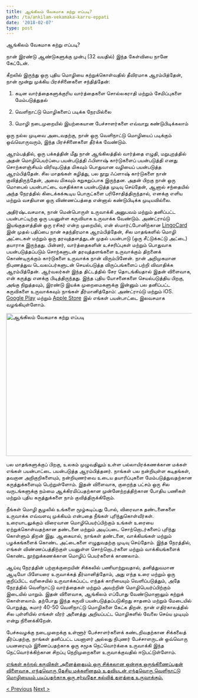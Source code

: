 ```yaml
---
title: ஆங்கிலம் வேகமாக கற்று எப்படி?
path: /ta/ankilam-vekamaka-karru-eppati
date: '2018-02-07'
type: post
---
```


ஆங்கிலம் வேகமாக கற்று எப்படி?

நான் இரண்டு ஆண்டுகளுக்கு முன்பு (32 வயதில்) இந்த கேள்வியை நானே கேட்டேன்.

கீறலில் இருந்து ஒரு புதிய மொழியை கற்றுக்கொள்வதில் தீவிரமாக ஆரம்பித்தேன், நான் மூன்று முக்கிய பிரச்சினைகளை சந்தித்தேன்:

1. கடின வார்த்தைகளுக்குரிய வார்த்தைகளை சொல்லகராதி மற்றும் சேமிப்புகளை மேம்படுத்துதல்

2. வெளிநாட்டு மொழிகளைப் படிக்க நேரமில்லை

3. மொழி நடைமுறையில் இயற்கையான பேச்சாளர்களை எவ்வாறு கண்டுபிடிக்கலாம்

ஒரு நல்ல முடிவை அடைவதற்கு, நான் ஒரு வெளிநாட்டு மொழியைப் படிக்கும் ஒவ்வொருவரும், இந்த பிரச்சினைகளை தீர்க்க வேண்டும்.

ஆரம்பத்தில், ஒரு பக்கத்தின் மீது நான் ஆங்கிலத்தில் வார்த்தை எழுதி, மறுபுறத்தில் அதன் மொழிபெயர்ப்பை பயன்படுத்தி ஃபிளாஷ் கார்டுகளைப் பயன்படுத்தி எனது சொற்களஞ்சியம் விரிவுபடுத்த மிகவும் பொதுவான வழியைப் பயன்படுத்த ஆரம்பித்தேன். சில மாதங்கள் கழித்து, பல நூறு ஃப்ளாஷ் கார்டுகளை நான் குவித்திருந்தேன், அவை மிகவும் சுறுசுறுப்பாக இருந்தன. அதன் பிறகு நான் ஒரு மொபைல் பயன்பாட்டை வசதிக்காக பயன்படுத்த முடிவு செய்தேன், ஆனால் சந்தையில் அந்த நேரத்தில் கிடைக்கக்கூடிய பொருட்களை பரிசோதித்திருந்தால், எனக்கு எளிய மற்றும் வசதியான ஒரு விண்ணப்பத்தை என்னால் கண்டுபிடிக்க முடியவில்லை.

அதிர்ஷ்டவசமாக, நான் மென்பொருள் உருவாக்கி அனுபவம் மற்றும் தனிப்பட்ட பயன்பாட்டிற்கு ஒரு பயனுள்ள கருவியாக உருவாக்க வேண்டும். அண்ட்ராய்டு இயங்குதளத்தின் ஒரு ரசிகர் என்ற முறையில், என் ஸ்மார்ட்போனிற்கான <a href="https://lingocard.com">LingoCard</a> இன் முதல் பதிப்பை நான் சுதந்திரமாக ஆரம்பித்தேன், சில மாதங்களில் மொழி அட்டைகள் மற்றும் ஒரு தரவுத்தளத்துடன் முதல் பயன்பாடு (ஒரு சீட்டுக்கட்டு அட்டை) தயாராக இருந்தது. பின்னர், வார்த்தைகளின் உச்சரிப்புகள் மற்றும் பொதுவாக பயன்படுத்தப்படும் சொற்களுடன் தரவுத்தளங்களை உருவாக்கும் திறனைக் கொண்டிருக்கும் கார்டுகளை உருவாக்க நான் விரும்பினேன். நான் அறிமுகமான நிபுணத்துவ டெவலப்பர்களுடன் செயல்படுத்த விருப்பங்களைப் பற்றி விவாதிக்க ஆரம்பித்தேன். ஆர்வலர்கள் இந்த திட்டத்தில் சேர தொடங்கியதால் இதன் விளைவாக, என் கருத்து எனக்கு பிடித்திருந்தது. இந்த புதிய யோசனைகளை செயல்படுத்திய பிறகு, அங்கு நிறுத்தவும், இரண்டு இயக்க முறைமைகளுக்கு இன்னும் பல தனிப்பட்ட கருவிகளை உருவாக்கவும் நாங்கள் தீர்மானித்தோம்: அண்ட்ராய்டு மற்றும் iOS. <a href="https://play.google.com/store/apps/details?id=com.lingocard.lingocard">Google Play</a> மற்றும் <a href="https://itunes.apple.com/us/app/lingocard/id1217076835?mt=8">Apple Store</a> இல் எங்கள் பயன்பாட்டை இலவசமாக வழங்கியுள்ளோம்.

<img class="aligncenter wp-image-5587" src="../images/2018/01/LigoCard-App-small.png" alt="ஆங்கிலம் வேகமாக கற்று எப்படி" width="973" height="388" />

பல மாதங்களுக்குப் பிறகு, உலகம் முழுவதிலும் உள்ள பல்லாயிரக்கணக்கான மக்கள் எங்கள் பயன்பாட்டை பயன்படுத்த ஆரம்பித்தனர். நாங்கள் பல நன்றியுள்ள கடிதங்கள், தவறான அறிகுறிகளையும், நன்றியுணர்வை உடைய தயாரிப்புகளை மேம்படுத்துவதற்கான கருத்துக்களையும் பெற்றுள்ளோம். இதன் விளைவாக, குறைந்த பட்சம் ஒரு சில வருடங்களுக்கு நம்மை ஆக்கிரமிப்பதற்கான முன்னேற்றத்திற்கான போதிய பணிகள் மற்றும் புதிய கருத்துக்களை நாம் குவித்திருக்கிறோம்.

நீங்கள் மொழி சூழலில் உங்களை மூழ்கடிப்பது போல், விரைவாக தண்டனைகளை உருவாக்க எவ்வளவு முக்கியம் என்பதை நீங்கள் புரிந்துகொள்வீர்கள். உரையாடலுக்கும் விரைவான மொழிபெயர்ப்பிற்கும் உங்கள் உரையை ஏற்றுக்கொள்வதற்கான தண்டனை மற்றும் அடிப்படை சொற்றொடர்களைப் புரிந்து கொள்ளும் திறன் இது. ஆகையால், நாங்கள் தண்டனை, வாக்கியங்கள் மற்றும் பழக்கங்களைக் கொண்ட அட்டைகளை எழுதுவதற்கு முடிவு செய்தோம். இந்த நேரத்தில், எங்கள் விண்ணப்பத்திற்குள் பயனுள்ள சொற்றொடர்களை மற்றும் வாக்கியங்களைக் கொண்ட நூற்றுக்கணக்கான மொழிப் பெயர்களைக் காணலாம்.

ஆய்வு நேரத்தின் பற்றாக்குறையின் சிக்கலில் பணியாற்றுவதால், தனித்துவமான ஆடியோ பிளேயரை உருவாக்கத் தீர்மானித்தோம், அது எந்த உரை மற்றும் ஒரு குறிப்பிட்ட வரிசையில் உருவாக்கப்பட்ட எந்தக் காரியையும் வெளிப்படுத்தும், அதே நேரத்தில் வெளிநாட்டு வார்த்தைகள் மற்றும் அவற்றின் மொழிபெயர்ப்பிற்கும் இடையில் மாறும். இதன் விளைவாக, ஆங்கிலம் எப்போது வேண்டுமானாலும் கற்றுக் கொள்ளலாம். தற்போது இந்த கருவி பயன்படுத்தப்படுகிறது சாதனம் மற்றும் மேடையில் பொறுத்து, சுமார் 40-50 வெளிநாட்டு மொழிகளை கேட்க திறன். நான் எதிர்காலத்தில் சில புள்ளியில் எங்கள் வீரர் அனைத்து அறியப்பட்ட மொழிகளில் வேலை செய்ய முடியும் என்று நினைக்கிறேன்.

பேச்சுவழக்கு நடைமுறைக்கு உள்ளூர் பேச்சாளர்களைக் கண்டறிவதற்கான சிக்கலைத் தீர்ப்பதற்கு, நாங்கள் தனிப்பட்ட பயனாளர் அல்லது நிபுணர் பேச்சாளருடன் ஒவ்வொரு பயனரையும் இணைப்பதற்காக ஒரு சமூக நெட்வொர்க்கை உருவாக்கி இந்த நெட்வொர்க்கிற்கான சிறப்பு நெறிமுறைகளை உருவாக்குவதில் ஈடுபட்டுள்ளோம்.

<a href="https://lingocard.com">எங்கள் கற்றல் கருவிகள் அனைத்தையும் ஒரு சிக்கலான ஒன்றாக ஒருங்கிணைப்பதன் விளைவாக, எந்தவொரு தேசிய மக்களினதும் உதவியுடன் எந்தவொரு வெளிநாட்டு மொழியையும் படிப்பதற்காக ஒரு சர்வதேச கல்வித் தளத்தை உருவாக்கும்.</a>

<a href="/ta/nataimuraiyil-u-a-taymoliyinai-evvaru-kantupitippatu">< Previous</a> <a href="/ta/moli-attaikal">Next ></a>